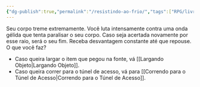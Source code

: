 ```yaml
---
{"dg-publish":true,"permalink":"/resistindo-ao-frio/","tags":["RPG/livro-jogo/Aasthar/story-points"],"created":"2024-12-26T12:12:49.778-05:00","updated":"2025-01-08T16:14:25.606-05:00"}
---
```



Seu corpo treme extremamente. Você luta intensamente contra uma onda gélida que tenta paralisar o seu corpo. Caso seja acertada novamente por esse raio, será o seu fim. Receba desvantagem constante até que repouse. O que você faz?

- Caso queira largar o item que pegou na fonte, vá [[Largando Objeto\|Largando Objeto]].
- Caso queira correr para o túnel de acesso, vá para [[Correndo para o Túnel de Acesso\|Correndo para o Túnel de Acesso]].
